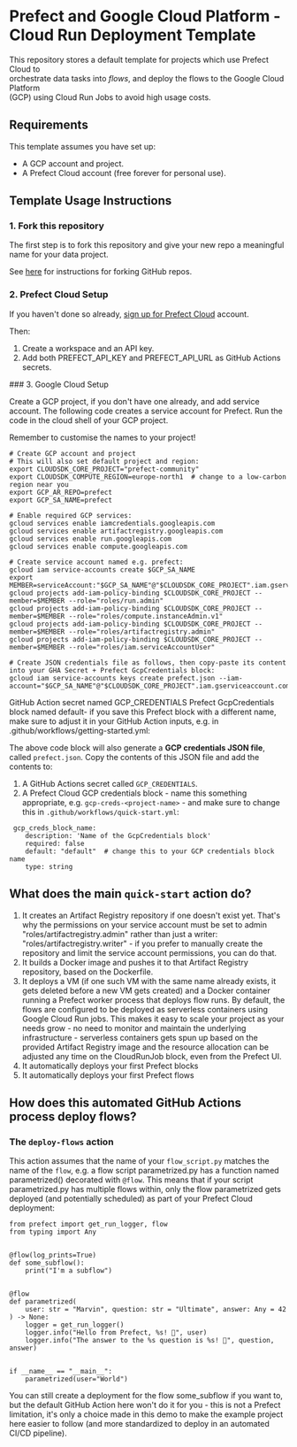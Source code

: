 # Prefect and Google Cloud Platform - Cloud Run Deployment Template

This repository stores a default template for projects which use Prefect Cloud to  
orchestrate data tasks into *flows*, and deploy the flows to the Google Cloud Platform  
(GCP) using Cloud Run Jobs to avoid high usage costs.

## Requirements

This template assumes you have set up:

- A GCP account and project.
- A Prefect Cloud account (free forever for personal use).

## Template Usage Instructions

### 1. Fork this repository

The first step is to fork this repository and give your new repo a meaningful name for
your data project.

See [here](https://docs.github.com/en/pull-requests/collaborating-with-pull-requests/working-with-forks/fork-a-repo)
for instructions for forking GitHub repos.

### 2. Prefect Cloud Setup

If you haven't done so already, [sign up for Prefect Cloud](https://app.prefect.cloud/)
account.

Then:

1. Create a workspace and an API key.
2. Add both PREFECT_API_KEY and PREFECT_API_URL as GitHub Actions secrets.

### 3. Google Cloud Setup

Create a GCP project, if you don't have one already, and add service account. The 
following code creates a service account for Prefect. Run the code in the cloud shell
of your GCP project.

Remember to customise the names to your project!

```{bash}
# Create GCP account and project
# This will also set default project and region:
export CLOUDSDK_CORE_PROJECT="prefect-community"
export CLOUDSDK_COMPUTE_REGION=europe-north1  # change to a low-carbon region near you
export GCP_AR_REPO=prefect
export GCP_SA_NAME=prefect

# Enable required GCP services:
gcloud services enable iamcredentials.googleapis.com
gcloud services enable artifactregistry.googleapis.com
gcloud services enable run.googleapis.com
gcloud services enable compute.googleapis.com

# Create service account named e.g. prefect:
gcloud iam service-accounts create $GCP_SA_NAME
export MEMBER=serviceAccount:"$GCP_SA_NAME"@"$CLOUDSDK_CORE_PROJECT".iam.gserviceaccount.com
gcloud projects add-iam-policy-binding $CLOUDSDK_CORE_PROJECT --member=$MEMBER --role="roles/run.admin"
gcloud projects add-iam-policy-binding $CLOUDSDK_CORE_PROJECT --member=$MEMBER --role="roles/compute.instanceAdmin.v1"
gcloud projects add-iam-policy-binding $CLOUDSDK_CORE_PROJECT --member=$MEMBER --role="roles/artifactregistry.admin"
gcloud projects add-iam-policy-binding $CLOUDSDK_CORE_PROJECT --member=$MEMBER --role="roles/iam.serviceAccountUser"

# Create JSON credentials file as follows, then copy-paste its content into your GHA Secret + Prefect GcpCredentials block:
gcloud iam service-accounts keys create prefect.json --iam-account="$GCP_SA_NAME"@"$CLOUDSDK_CORE_PROJECT".iam.gserviceaccount.com
```

GitHub Action secret named GCP_CREDENTIALS
Prefect GcpCredentials block named default- if you save this Prefect block with a different name, make sure to adjust it in your GitHub Action inputs, e.g. in .github/workflows/getting-started.yml:

The above code block will also generate a **GCP credentials JSON file**, called 
`prefect.json`. Copy the contents of this JSON file and add the contents to:

1. A GitHub Actions secret called `GCP_CREDENTIALS`.
2. A Prefect Cloud GCP credentials block - name this something appropriate, e.g.
`gcp-creds-<project-name>` - and make sure to change this in 
`.github/workflows/quick-start.yml`:

```{yaml}
 gcp_creds_block_name:
    description: 'Name of the GcpCredentials block'
    required: false
    default: "default"  # change this to your GCP credentials block name
    type: string
```

## What does the main `quick-start` action do?

1. It creates an Artifact Registry repository if one doesn't exist yet. That's why the 
permissions on your service account must be set to admin "roles/artifactregistry.admin" 
rather than just a writer: "roles/artifactregistry.writer" - if you prefer to manually 
create the repository and limit the service account permissions, you can do that.
2. It builds a Docker image and pushes it to that Artifact Registry repository, based on 
the Dockerfile.
3. It deploys a VM (if one such VM with the same name already exists, it gets deleted 
before a new VM gets created) and a Docker container running a Prefect worker process 
that deploys flow runs. By default, the flows are configured to be deployed as 
serverless containers using Google Cloud Run jobs. This makes it easy to scale your 
project as your needs grow - no need to monitor and maintain the underlying 
infrastructure - serverless containers gets spun up based on the provided Artifact 
Registry image and the resource allocation can be adjusted any time on the CloudRunJob 
block, even from the Prefect UI.
4. It automatically deploys your first Prefect blocks
5. It automatically deploys your first Prefect flows

## How does this automated GitHub Actions process deploy flows?

### The `deploy-flows` action

This action assumes that the name of your `flow_script.py` matches the name of the 
`flow`, e.g. a flow script parametrized.py has a function named parametrized() decorated 
with `@flow`. This means that if your script parametrized.py has multiple flows within, 
only the flow parametrized gets deployed (and potentially scheduled) as part of your 
Prefect Cloud deployment:

```{python}
from prefect import get_run_logger, flow
from typing import Any


@flow(log_prints=True)
def some_subflow():
    print("I'm a subflow")

    
@flow
def parametrized(
    user: str = "Marvin", question: str = "Ultimate", answer: Any = 42
) -> None:
    logger = get_run_logger()
    logger.info("Hello from Prefect, %s! 👋", user)
    logger.info("The answer to the %s question is %s! 🤖", question, answer)


if __name__ == "__main__":
    parametrized(user="World")
```

You can still create a deployment for the flow some_subflow if you want to, but the 
default GitHub Action here won't do it for you - this is not a Prefect limitation, it's 
only a choice made in this demo to make the example project here easier to follow (and 
more standardized to deploy in an automated CI/CD pipeline).